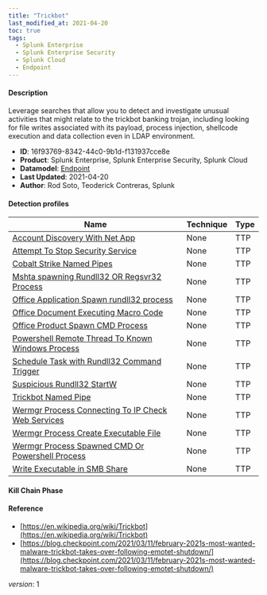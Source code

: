 ```yaml
---
title: "Trickbot"
last_modified_at: 2021-04-20
toc: true
tags:
  - Splunk Enterprise
  - Splunk Enterprise Security
  - Splunk Cloud
  - Endpoint
---
```


#### Description

Leverage searches that allow you to detect and investigate unusual activities that might relate to the trickbot banking trojan, including looking for file writes associated with its payload, process injection, shellcode execution and data collection even in LDAP environment.

- **ID**: 16f93769-8342-44c0-9b1d-f131937cce8e
- **Product**: Splunk Enterprise, Splunk Enterprise Security, Splunk Cloud
- **Datamodel**: [Endpoint](https://docs.splunk.com/Documentation/CIM/latest/User/Endpoint)
- **Last Updated**: 2021-04-20
- **Author**: Rod Soto, Teoderick Contreras, Splunk

#### Detection profiles

| Name        | Technique   | Type         |
| ----------- | ----------- |--------------|
| [Account Discovery With Net App](/endpoint/account_discovery_with_net_app/) | None | TTP |
| [Attempt To Stop Security Service](/endpoint/attempt_to_stop_security_service/) | None | TTP |
| [Cobalt Strike Named Pipes](/endpoint/cobalt_strike_named_pipes/) | None | TTP |
| [Mshta spawning Rundll32 OR Regsvr32 Process](/endpoint/mshta_spawning_rundll32_or_regsvr32_process/) | None | TTP |
| [Office Application Spawn rundll32 process](/endpoint/office_application_spawn_rundll32_process/) | None | TTP |
| [Office Document Executing Macro Code](/endpoint/office_document_executing_macro_code/) | None | TTP |
| [Office Product Spawn CMD Process](/endpoint/office_product_spawn_cmd_process/) | None | TTP |
| [Powershell Remote Thread To Known Windows Process](/endpoint/powershell_remote_thread_to_known_windows_process/) | None | TTP |
| [Schedule Task with Rundll32 Command Trigger](/endpoint/schedule_task_with_rundll32_command_trigger/) | None | TTP |
| [Suspicious Rundll32 StartW](/endpoint/suspicious_rundll32_startw/) | None | TTP |
| [Trickbot Named Pipe](/endpoint/trickbot_named_pipe/) | None | TTP |
| [Wermgr Process Connecting To IP Check Web Services](/endpoint/wermgr_process_connecting_to_ip_check_web_services/) | None | TTP |
| [Wermgr Process Create Executable File](/endpoint/wermgr_process_create_executable_file/) | None | TTP |
| [Wermgr Process Spawned CMD Or Powershell Process](/endpoint/wermgr_process_spawned_cmd_or_powershell_process/) | None | TTP |
| [Write Executable in SMB Share](/endpoint/write_executable_in_smb_share/) | None | TTP |

#### Kill Chain Phase



#### Reference

* [https://en.wikipedia.org/wiki/Trickbot](https://en.wikipedia.org/wiki/Trickbot)
* [https://blog.checkpoint.com/2021/03/11/february-2021s-most-wanted-malware-trickbot-takes-over-following-emotet-shutdown/](https://blog.checkpoint.com/2021/03/11/february-2021s-most-wanted-malware-trickbot-takes-over-following-emotet-shutdown/)



_version_: 1